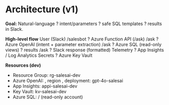 # Architecture (v1)

**Goal:** Natural-language ? intent/parameters ? safe SQL templates ? results in Slack.

**High-level flow**
User (Slack)
/salesbot ? Azure Function API (/ask)
/ask ? Azure OpenAI (intent + parameter extraction)
/ask ? Azure SQL (read-only views) ? results
/ask ? Slack response (formatted)
Telemetry ? App Insights / Log Analytics
Secrets ? Azure Key Vault

**Resources (dev)**
- Resource Group: rg-salesai-dev
- Azure OpenAI: <name>, region <region>, deployment: gpt-4o-salesai
- App Insights: appi-salesai-dev
- Key Vault: kv-salesai-dev
- Azure SQL: <server>/<db> (read-only account)
